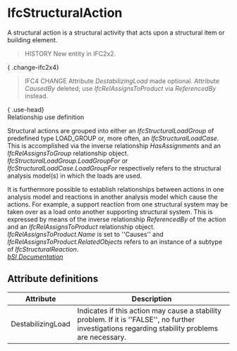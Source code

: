 IfcStructuralAction
===================
A structural action is a structural activity that acts upon a structural item
or building element.  
  
> HISTORY  New entity in IFC2x2.  
  
{ .change-ifc2x4}  
> IFC4 CHANGE  Attribute _DestabilizingLoad_ made optional. Attribute
> _CausedBy_ deleted; use _IfcRelAssignsToProduct_ via _ReferencedBy_ instead.  
  
{ .use-head}  
Relationship use definition  
  
Structural actions are grouped into either an _IfcStructuralLoadGroup_ of
predefined type LOAD_GROUP or, more often, an _IfcStructuralLoadCase_. This is
accomplished via the inverse relationship _HasAssignments_ and an
_IfcRelAssignsToGroup_ relationship object.
_IfcStructuralLoadGroup.LoadGroupFor_ or _IfcStructuralLoadCase.LoadGroupFor_
respectively refers to the structural analysis model(s) in which the loads are
used.  
  
It is furthermore possible to establish relationships between actions in one
analysis model and reactions in another analysis model which cause the
actions. For example, a support reaction from one structural system may be
taken over as a load onto another supporting structural system. This is
expressed by means of the inverse relationship _ReferencedBy_ of the action
and an _IfcRelAssignsToProduct_ relationship object.
_IfcRelAssignsToProduct.Name_ is set to ''Causes'' and
_IfcRelAssignsToProduct.RelatedObjects_ refers to an instance of a subtype of
_IfcStructuralReaction_.  
[ _bSI
Documentation_](https://standards.buildingsmart.org/IFC/DEV/IFC4_2/FINAL/HTML/schema/ifcstructuralanalysisdomain/lexical/ifcstructuralaction.htm)


Attribute definitions
---------------------
| Attribute         | Description                                                                                                                                       |
|-------------------|---------------------------------------------------------------------------------------------------------------------------------------------------|
| DestabilizingLoad | Indicates if this action may cause a stability problem. If it is ''FALSE'', no further investigations regarding stability problems are necessary. |


